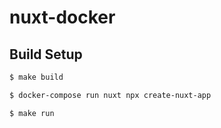# nuxt-docker

## Build Setup

``` bash
$ make build

$ docker-compose run nuxt npx create-nuxt-app

$ make run
```
